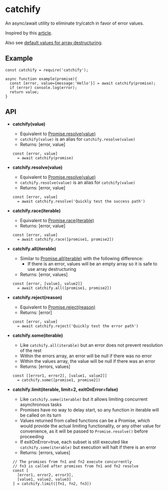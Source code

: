 # catchify
An async/await utility to eliminate try/catch in favor of error values.

Inspired by this [article][0].

Also see [default values for array destructuring][5].

## Example

```
const catchify = require('catchify');

async function example(promise){
  const [error, value={message:'Hello'}] = await catchify(promise);
  if (error) console.log(error);
  return value;
}

```

## API

* **catchify(value)**
  * Equivalent to [Promise.resolve(value)][1]
  * `catchify(value)` is an alias for `catchify.resolve(value)`
  * Returns: \[error, value]
  
  ```
  const [error, value] 
    = await catchify(promise)
  ```
  
* **catchify.resolve(value)**
  * Equivalent to [Promise.resolve(value)][1]
  * `catchify.resolve(value)` is an alias for `catchify(value)`
  * Returns: \[error, value]
  
  ```
  const [error, value] 
    = await catchify.resolve('Quickly test the success path')
  ```
  
* **catchify.race(iterable)**
  * Equivalent to [Promise.race(iterable)][2]
  * Returns: \[error, value]
  
  ```
  const [error, value] 
    = await catchify.race([promise1, promise2])
  ```
  
* **catchify.all(iterable)**
  * Similar to [Promise.all(iterable)][3] with the following difference:
    * If there is an error, values will be an empty array so it is safe to use array destructuring
  * Returns: \[error, values]
  
  ```
  const [error, [value1, value2]] 
    = await catchify.all([promise1, promise2])
  ```
  
* **catchify.reject(reason)**
  * Equivalent to [Promise.reject(reason)][4]
  * Returns: \[error]
  
  ```
  const [error, value] 
    = await catchify.reject('Quickly test the error path')
  ```
  
* **catchify.some(iterable)**
  * Like `catchify.all(iterable)` but an error does not prevent resolution of the rest
  * Within the errors array, an error will be null if there was no error
  * Within the values array, the value will be null if there was an error
  * Returns: \[errors, values]
  
  ```
  const [[error1, error2], [value1, value2]] 
    = catchify.some([promise1, promise2])
  ```
  
* **catchify.limit(iterable, limit=2, exitOnError=false)**
  * Like `catchify.some(iterable)` but it allows limiting concurrent asynchronous tasks
  * Promises have no way to delay start, so any function in iterable will be called on its turn
  * Values returned from called functions can be a Promise, which would provide the actual limiting 
    functionality, or any other value for convenience, as it will be passed to `Promise.resolve()`
    before proceeding
  * If exitOnError=true, each subset is still executed like `catchify.some(iterable)` but execution
    will halt if there is an error
  * Returns: \[errors, values]
  
  ```
  // The promises from fn1 and fn2 execute concurrently
  // fn3 is called after promises from fn1 and fn2 resolve
  const [
    [error1, error2, error3], 
    [value1, value2, value3]
  ] = catchify.limit([fn1, fn2, fn3])
  ```

[0]: http://blog.grossman.io/how-to-write-async-await-without-try-catch-blocks-in-javascript/
[1]: https://developer.mozilla.org/en-US/docs/Web/JavaScript/Reference/Global_Objects/Promise/resolve
[2]: https://developer.mozilla.org/en-US/docs/Web/JavaScript/Reference/Global_Objects/Promise/race
[3]: https://developer.mozilla.org/en-US/docs/Web/JavaScript/Reference/Global_Objects/Promise/all
[4]: https://developer.mozilla.org/en-US/docs/Web/JavaScript/Reference/Global_Objects/Promise/reject
[5]: https://developer.mozilla.org/en-US/docs/Web/JavaScript/Reference/Operators/Destructuring_assignment#Default_values